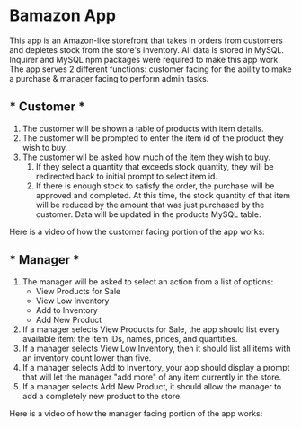 # **Bamazon App**

This app is an Amazon-like storefront that takes in orders from customers and depletes stock from the store's inventory. All data is stored in MySQL. Inquirer and MySQL npm packages were required to make this app work. The app serves 2 different functions: customer facing for the ability to make a purchase & manager facing to perform admin tasks.

## * Customer *
1. The customer will be shown a table of products with item details. 
1. The customer will be prompted to enter the item id of the product they wish to buy. 
1. The customer wil be asked how much of the item they wish to buy. 
    1. If they select a quantity that exceeds stock quantity, they will be redirected back to initial prompt to select item id. 
    1. If there is enough stock to satisfy the order, the purchase will be approved and completed. At this time, the stock quantity of that item will be reduced by the amount that was just purchased by the customer. Data will be updated in the products MySQL table. 

Here is a video of how the customer facing portion of the app works: 

## * Manager *

1. The manager will be asked to select an action from a list of options:
    * View Products for Sale
    * View Low Inventory
    * Add to Inventory
    * Add New Product
1. If a manager selects View Products for Sale, the app should list every available item: the item IDs, names, prices, and quantities.
1. If a manager selects View Low Inventory, then it should list all items with an inventory count lower than five.
1. If a manager selects Add to Inventory, your app should display a prompt that will let the manager "add more" of any item currently in the store.
1. If a manager selects Add New Product, it should allow the manager to add a completely new product to the store.

Here is a video of how the manager facing portion of the app works: